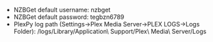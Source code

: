 * NZBGet default username: nzbget
* NZBGet default password: tegbzn6789
* PlexPy log path (Settings->Plex Media Server->PLEX LOGS->Logs Folder): /logs/Library/Application\ Support/Plex\ Media\ Server/Logs